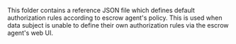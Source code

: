 This folder contains a reference JSON file which defines default
authorization rules according to escrow agent's policy. This is used
when data subject is unable to define their own authorization rules
via the escrow agent's web UI.
